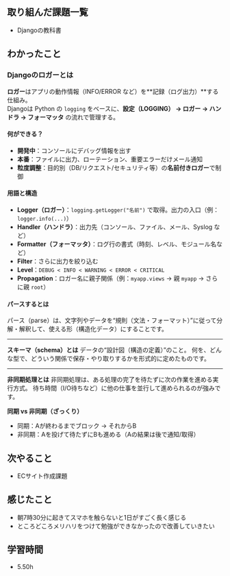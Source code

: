 ## 取り組んだ課題一覧
- Djangoの教科書

## わかったこと
### Djangoのロガーとは

**ロガー**はアプリの動作情報（INFO/ERROR など）を**記録（ログ出力）**する仕組み。  
Djangoは Python の `logging` をベースに、**設定（LOGGING） → ロガー → ハンドラ → フォーマッタ** の流れで管理する。

#### 何ができる？
- **開発中**：コンソールにデバッグ情報を出す
- **本番**：ファイルに出力、ローテーション、重要エラーだけメール通知
- **粒度調整**：目的別（DB/リクエスト/セキュリティ等）の**名前付きロガー**で制御


#### 用語と構造
- **Logger（ロガー）**：`logging.getLogger("名前")` で取得。出力の入口（例：`logger.info(...)`）
- **Handler（ハンドラ）**：出力先（コンソール、ファイル、メール、Syslog など）
- **Formatter（フォーマッタ）**：ログ行の書式（時刻、レベル、モジュール名など）
- **Filter**：さらに出力を絞り込む
- **Level**：`DEBUG < INFO < WARNING < ERROR < CRITICAL`
- **Propagation**：ロガー名に親子関係（例：`myapp.views` → 親 `myapp` → さらに親 `root`）

#### パースするとは
パース（parse）は、文字列やデータを“規則（文法・フォーマット）”に従って分解・解釈して、使える形（構造化データ）にすることです。

---

**スキーマ（schema）とは**
データの“設計図（構造の定義）”のこと。 何を、どんな型で、どういう関係で保存・やり取りするかを形式的に定めたものです。

---

**非同期処理とは**
非同期処理は、ある処理の完了を待たずに次の作業を進める実行方式。 待ち時間（I/O待ちなど）に他の仕事を並行して進められるのが強みです。

**同期 vs 非同期（ざっくり）**
* 同期：Aが終わるまでブロック → それからB
* 非同期：Aを投げて待たずにBも進める（Aの結果は後で通知/取得）

## 次やること
- ECサイト作成課題

## 感じたこと
- 朝7時30分に起きてスマホを触らないと1日がすごく長く感じる
- ところどころメリハリをつけて勉強ができなかったので改善していきたい

## 学習時間
- 5.50h
